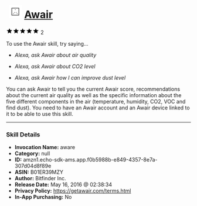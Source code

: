 # &nbsp;<img src="skill_icon" alt="Awair icon" width="36"> [Awair](http://alexa.amazon.com/#skills/amzn1.echo-sdk-ams.app.f0b5988b-e849-4357-8e7a-307d04d8f89e)
![5 stars](../../images/ic_star_black_18dp_1x.png)![5 stars](../../images/ic_star_black_18dp_1x.png)![5 stars](../../images/ic_star_black_18dp_1x.png)![5 stars](../../images/ic_star_black_18dp_1x.png)![5 stars](../../images/ic_star_black_18dp_1x.png) 2

To use the Awair skill, try saying...

* *Alexa, ask Awair about air quality*

* *Alexa, ask Awair about CO2 level*

* *Alexa, ask Awair how I can improve dust level*

You can ask Awair to tell you the current Awair score, recommendations about the current air quality as well as the specific information about the five different components in the air (temperature, humidity, CO2, VOC and find dust). You need to have an Awair account and an Awair device linked to it to be able to use this skill.

***

### Skill Details

* **Invocation Name:** aware
* **Category:** null
* **ID:** amzn1.echo-sdk-ams.app.f0b5988b-e849-4357-8e7a-307d04d8f89e
* **ASIN:** B01ER39MZY
* **Author:** Bitfinder Inc.
* **Release Date:** May 16, 2016 @ 02:38:34
* **Privacy Policy:** https://getawair.com/terms.html
* **In-App Purchasing:** No
